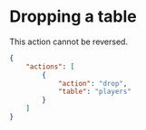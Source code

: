 # Dropping a table

This action cannot be reversed.

```json
{
	"actions": [
		{
			"action": "drop",
			"table": "players"
		}	
	]
}
```
